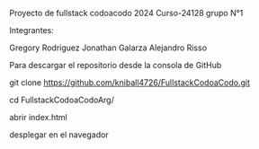 Proyecto de fullstack codoacodo 2024
Curso-24128
grupo N°1

Integrantes:

Gregory Rodriguez
Jonathan Galarza
Alejandro Risso

Para descargar el repositorio desde la consola de GitHub

git clone https://github.com/kniball4726/FullstackCodoaCodo.git

cd FullstackCodoaCodoArg/

abrir index.html

desplegar en el navegador
